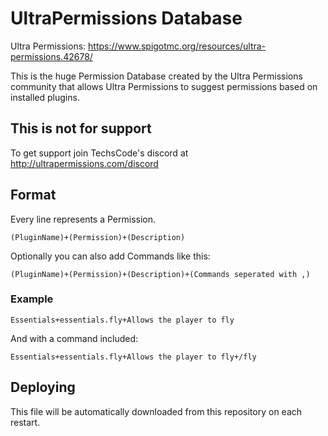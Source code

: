 # UltraPermissions Database

Ultra Permissions: https://www.spigotmc.org/resources/ultra-permissions.42678/

This is the huge Permission Database created by the Ultra Permissions community that allows Ultra Permissions to suggest permissions based on installed plugins.

## This is not for support

To get support join TechsCode's discord at http://ultrapermissions.com/discord

## Format

Every line represents a Permission.

``(PluginName)+(Permission)+(Description)``

Optionally you can also add Commands like this:

``(PluginName)+(Permission)+(Description)+(Commands seperated with ,)``

### Example

``Essentials+essentials.fly+Allows the player to fly``

And with a command included:

``Essentials+essentials.fly+Allows the player to fly+/fly``

## Deploying

This file will be automatically downloaded from this repository on each restart.
